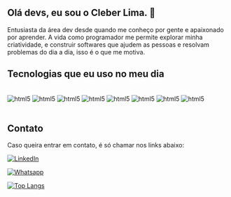 ## Olá devs, eu sou o Cleber Lima. 🤙

Entusiasta da área dev desde quando me conheço por gente e apaixonado por aprender.
A vida como programador me permite explorar minha criatividade, e construir softwares que ajudem as pessoas e resolvam problemas do dia a dia, isso é o que me motiva.


## Tecnologias que eu uso no meu dia

<div style="display: inline_block"><br/>
  
  <img align="center" alt="html5" src="https://img.shields.io/badge/JavaScript-323330?style=for-the-badge&logo=javascript&logoColor=F7DF1E"/>
  <img align="center" alt="html5" src="https://img.shields.io/badge/HTML5-E34F26?style=for-the-badge&logo=html5&logoColor=white"/>
  <img align="center" alt="html5" src="https://img.shields.io/badge/Bootstrap-563D7C?style=for-the-badge&logo=bootstrap&logoColor=white"/>
  <img align="center" alt="html5" src="https://img.shields.io/badge/CSS-239120?&style=for-the-badge&logo=css3&logoColor=white"/>
  <img align="center" alt="html5" src="https://img.shields.io/badge/PHP-777BB4?style=for-the-badge&logo=php&logoColor=white"/>
  <img align="center" alt="html5" src="https://img.shields.io/badge/React-20232A?style=for-the-badge&logo=react&logoColor=61DAFB"/>
  <img align="center" alt="html5" src="https://img.shields.io/badge/React_Native-20232A?style=for-the-badge&logo=react&logoColor=61DAFB"/>
  <img align="center" alt="html5" src="https://img.shields.io/badge/MySQL-00000F?style=for-the-badge&logo=mysql&logoColor=white"/>
</div></br>


## Contato

Caso queira entrar em contato, é só chamar nos links abaixo:

[![LinkedIn](https://img.shields.io/badge/LinkedIn-0077B5?style=for-the-badge&logo=linkedin&logoColor=white)](https://www.linkedin.com/in/cleberliim/)

[![Whatsapp](https://img.shields.io/badge/WhatsApp-25D366?style=for-the-badge&logo=whatsapp&logoColor=white)](https://wa.me/5515991495111)

[![Top Langs](https://github-readme-stats.vercel.app/api/top-langs/?username=cleberliim&layout=compact)](https://github.com/anuraghazra/github-readme-stats)
